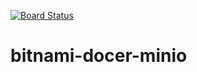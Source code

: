 [![Board Status](https://dev.azure.com/KrzysztofNiemiec/ac673f97-f4f0-4836-910c-b026c59afe7f/f9962ba8-d67b-4d9c-a11f-761b91b63dcb/_apis/work/boardbadge/d01892ff-8139-4f5d-9273-a25ee71ee410)](https://dev.azure.com/KrzysztofNiemiec/ac673f97-f4f0-4836-910c-b026c59afe7f/_boards/board/t/f9962ba8-d67b-4d9c-a11f-761b91b63dcb/Microsoft.RequirementCategory)
# bitnami-docer-minio